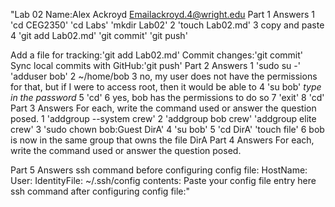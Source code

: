 "Lab 02
Name:Alex Ackroyd
Emailackroyd.4@wright.edu
Part 1 Answers
1 'cd CEG2350' 'cd Labs' 'mkdir Lab02'
2 'touch Lab02.md'
3  copy and paste
4 'git add Lab02.md' 'git commit' 'git push'

Add a file for tracking:'git add Lab02.md'
Commit changes:'git commit'
Sync local commits with GitHub:'git push'
Part 2 Answers
1 'sudo su -' 'adduser bob'
2 ~/home/bob
3 no, my user does not have the permissions for that, but if I were to access root, then it would be able to
4 'su bob' *type in the password*
5 'cd'
6 yes, bob has the permissions to do so
7 'exit'
8 'cd'
Part 3 Answers
For each, write the command used or answer the question posed.
1 'addgroup --system crew'
2 'addgroup bob crew' 'addgroup elite crew'
3 'sudo chown bob:Guest DirA'
4 'su bob'
5 'cd DirA' 'touch file'
6 bob is now in the same group that owns the file DirA
Part 4 Answers
For each, write the command used or answer the question posed.

Part 5 Answers
ssh command before configuring config file:
HostName:
User:
IdentityFile:
~/.ssh/config contents:
Paste your config file entry here
ssh command after configuring config file:"
